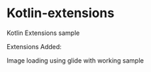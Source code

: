 # Kotlin-extensions
Kotlin Extensions sample

Extensions Added: 

Image loading using glide with working sample
